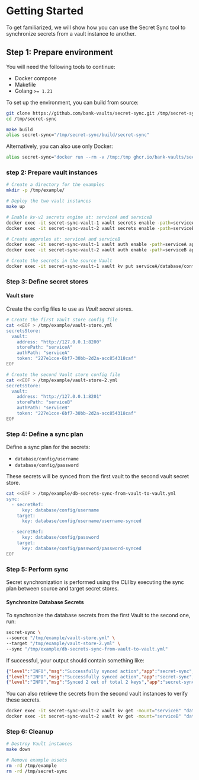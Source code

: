 # Getting Started

To get familiarized, we will show how you can use the Secret Sync tool to synchronize secrets from a vault instance to another.

## Step 1: Prepare environment

You will need the following tools to continue:

- Docker compose
- Makefile
- Golang `>= 1.21`

To set up the environment, you can build from source:

```bash
git clone https://github.com/bank-vaults/secret-sync.git /tmp/secret-sync
cd /tmp/secret-sync

make build
alias secret-sync="/tmp/secret-sync/build/secret-sync"
```

Alternatively, you can also use only Docker:

```bash
alias secret-sync="docker run --rm -v /tmp:/tmp ghcr.io/bank-vaults/secret-sync:latest secret-sync"
```

### step 2: Prepare vault instances

```bash
# Create a directory for the examples
mkdir -p /tmp/example/

# Deploy the two vault instances
make up

# Enable kv-v2 secrets engine at: serviceA and serviceB
docker exec -it secret-sync-vault-1 vault secrets enable -path=serviceA kv-v2
docker exec -it secret-sync-vault-2 vault secrets enable -path=serviceB kv-v2

# Create approles at: serviceA and serviceB
docker exec -it secret-sync-vault-1 vault auth enable -path=serviceA approle
docker exec -it secret-sync-vault-2 vault auth enable -path=serviceB approle

# Create the secrets in the source Vault
docker exec -it secret-sync-vault-1 vault kv put serviceA/database/config username=user password=pass
```

### Step 3: Define secret stores

#### Vault store

Create the config files to use as *Vault secret stores*.

```bash
# Create the first Vault store config file
cat <<EOF > /tmp/example/vault-store.yml
secretsStore:
  vault:
    address: "http://127.0.0.1:8200"
    storePath: "serviceA"
    authPath: "serviceA"
    token: "227e1cce-6bf7-30bb-2d2a-acc854318caf"
EOF

# Create the second Vault store config file
cat <<EOF > /tmp/example/vault-store-2.yml
secretsStore:
  vault:
    address: "http://127.0.0.1:8201"
    storePath: "serviceB"
    authPath: "serviceB"
    token: "227e1cce-6bf7-30bb-2d2a-acc854318caf"
EOF
```

### Step 4: Define a sync plan

Define a sync plan for the secrets:

- `database/config/username`
- `database/config/password`

These secrets will be synced from the first vault to the second vault secret store.

```bash
cat <<EOF > /tmp/example/db-secrets-sync-from-vault-to-vault.yml
sync:
  - secretRef:
      key: database/config/username
    target:
      key: database/config/username/username-synced

  - secretRef:
      key: database/config/password
    target:
      key: database/config/password/password-synced
EOF
```

### Step 5: Perform sync

Secret synchronization is performed using the CLI by executing the sync plan between source and target secret stores.

#### Synchronize Database Secrets

To synchronize the database secrets from the first Vault to the second one, run:

```bash
secret-sync \
--source "/tmp/example/vault-store.yml" \
--target "/tmp/example/vault-store-2.yml" \
--sync "/tmp/example/db-secrets-sync-from-vault-to-vault.yml"
```

If successful, your output should contain something like:

```json
{"level":"INFO","msg":"Successfully synced action","app":"secret-sync","id":0,"key":"database/config/username/username-synced"}
{"level":"INFO","msg":"Successfully synced action","app":"secret-sync","id":1,"key":"database/config/password/password-synced"}
{"level":"INFO","msg":"Synced 2 out of total 2 keys","app":"secret-sync"}
```

You can also retrieve the secrets from the second vault instances to verify these secrets.

```bash
docker exec -it secret-sync-vault-2 vault kv get -mount="serviceB" "database/config/username"
docker exec -it secret-sync-vault-2 vault kv get -mount="serviceB" "database/config/password"
```

### Step 6: Cleanup

```bash
# Destroy Vault instances
make down

# Remove example assets
rm -rd /tmp/example
rm -rd /tmp/secret-sync
```
